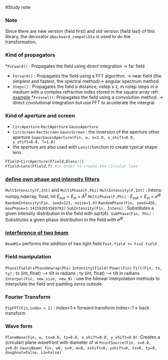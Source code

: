 #Study note


### Note
Since there are new version (field first) and old version (field last) of this library, the decorator `@backward_compatible` is used to do the transformation.  

### Kind of propagators
*`Forward()` : Propagates the field using direct integration -> far field 
* `Forvard()` : Propagates the field using a FFT algorithm. -> near field  (the simplest and fastest, the spectral method)-> angular spectrum method 
* `Steps()` : Propagates the field a distance, nstep x z, in nstep steps in a
    medium with a complex refractive index stored in the
    square array refr. [example](LensLikeMedium.py)
*`Fresnel()`:  Propagates the field using a convolution method. -> direct covolutional integration but use FFT to accelerate the intergral 


### Kind of aperture and screen
* `CircAperture` `RectAperture` `GaussAperture`
* `CircScreen` `RectScreen` `GaussScreen` : the inversion of the aperture 
other aperture
`SuperGaussAperture(Fin, w, n=2.0, x_shift=0.0, y_shift=0.0, T=1.0)`
* the aperture are also used with  `Lens()`function to create typical shape lens
```python
Ffield=CircAperture(Ffield,Dlens/2)
Ffield=Lens(Ffield,f) #in order to create the circular lens
```
### [define own phase and intensity filters](subintphase2.py)
`MultIntensity(F,Int)` and `MultiPhase(F,Phi)`
`MultIntensity(F,Int)` : Intens: numpy.ndarray, float, int $E_{out} = E_{in}\times A^2$
`MultiPhase(F,Phi)` : $E_{out} = E_{in}\times e^{j\phi}$
`RandomIntensity(Fin, seed=123, noise=1.0)`
`RandomPhase(Fin, seed=456, maxPhase=3.141592653589793)`
`SubIntensity(Fin, Intens)` : Substitutes a given intensity distribution in the field with $sqrt(A)$. 
`SubPhase(Fin, Phi)` : Substitutes a given phase distribution in the field with $e^{j\phi}$.


### [interference of two beam](Young.py)
`BeamMix` performs the addition of two light field `Fout.field += Fin2.field`


### Field manipulation 
`Phase(Field)`+`PhaseUnwrap(Phi)` 
`Intensity(Field)` 
`Power(Fin)`
`Tilt(Fin, tx, ty)` : tx (int, float) –> tilt in radians ; ty (int, float) –> tilt in radians
`Interpol(Fin, new_size, new_N)` : use the bilinear interpolation methods to interpolate the field and padding zeros outside 



### Fourier Transform
`PipFFT(Fin,index = 1)` : index=1-> forward transform index=-1-> back transform 


### Wave form
`PlaneWave(Fin, w, tx=0.0, ty=0.0, x_shift=0.0, y_shift=0.0)` :Creates a (circular) plane wavefront with diameter of w 
`PointSource(Fin, x=0.0, y=0.0)`
`GaussBeam( Fin, w0, n=0, m=0, xshift=0, yshift=0, tx=0, ty=0, doughnut=False, LG=False)`

